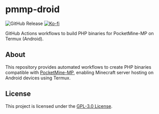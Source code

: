 # pmmp-droid

![GitHub Release](https://img.shields.io/github/v/release/Veha0001/pmmp-droid?include_prereleases&sort=date&filter=PHP&display_name=release&style=for-the-badge&label=Download%20Release%20)
[![Ko-fi](https://img.shields.io/badge/support_me_on_ko--fi-F16061?style=for-the-badge&logo=kofi&logoColor=f5f5f5)](https://ko-fi.com/Veha0001)

GitHub Actions workflows to build PHP binaries for PocketMine-MP on Termux (Android).

## About

This repository provides automated workflows to create PHP binaries compatible with [PocketMine-MP](https://pmmp.io/), enabling Minecraft server hosting on Android devices using Termux.

## License

This project is licensed under the [GPL-3.0 License](LICENSE).
